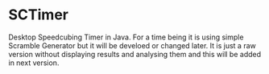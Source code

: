 # SCTimer
Desktop Speedcubing Timer in Java.
For a time being it is using simple Scramble Generator but it will be develoed or changed later.
It is just a raw version without displaying results and analysing them and this will be added in next version.
